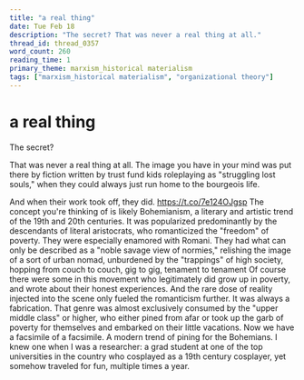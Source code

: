```yaml
---
title: "a real thing"
date: Tue Feb 18
description: "The secret? That was never a real thing at all."
thread_id: thread_0357
word_count: 260
reading_time: 1
primary_theme: marxism_historical materialism
tags: ["marxism_historical materialism", "organizational theory"]
---
```


# a real thing

The secret?

That was never a real thing at all. The image you have in your mind was put there by fiction written by trust fund kids roleplaying as "struggling lost souls," when they could always just run home to the bourgeois life.

And when their work took off, they did. https://t.co/7e124OJgsp The concept you're thinking of is likely Bohemianism, a literary and artistic trend of the 19th and 20th centuries. It was popularized predominantly by the descendants of literal aristocrats, who romanticized the "freedom" of poverty. They were especially enamored with Romani. They had what can only be described as a "noble savage view of normies," relishing the image of a sort of urban nomad, unburdened by the "trappings" of high society, hopping from couch to couch, gig to gig, tenament to tenament Of course there were some in this movement who legitimately did grow up in poverty, and wrote about their honest experiences. And the rare dose of reality injected into the scene only fueled the romanticism further. It was always a fabrication. That genre was almost exclusively consumed by the "upper middle class" or higher, who either pined from afar or took up the garb of poverty for themselves and embarked on their little vacations. Now we have a facsimile of a facsimile. A modern trend of pining for the Bohemians. I knew one when I was a researcher: a grad student at one of the top universities in the country who cosplayed as a 19th century cosplayer, yet somehow traveled for fun, multiple times a year.